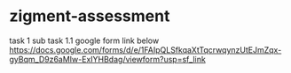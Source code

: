 # zigment-assessment
task 1
sub task 1.1
google form link below
https://docs.google.com/forms/d/e/1FAIpQLSfkqaXtTqcrwqynzUtEJmZqx-gyBqm_D9z6aMIw-ExIYHBdag/viewform?usp=sf_link
